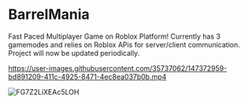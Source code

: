 # BarrelMania
Fast Paced Multiplayer Game on Roblox Platform! Currently has 3 gamemodes and relies on Roblox APis for server/client communication. Project will now be updated periodically. 

https://user-images.githubusercontent.com/35737062/147372959-bd891209-411c-4925-8471-4ec8ea037b0b.mp4

![FG7Z2LiXEAc5LOH](https://user-images.githubusercontent.com/35737062/147372981-a6a1fffc-3fd5-4d3c-9f28-6188a0aaadaa.png)

